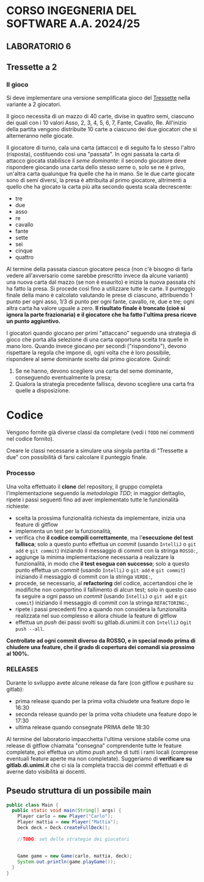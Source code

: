 # CORSO INGEGNERIA DEL SOFTWARE A.A. 2024/25

## LABORATORIO 6
## Tressette a 2

### Il gioco

Si deve implementare una versione semplificata gioco del [Tressette](https://it.wikipedia.org/wiki/Tressette) nella variante a 2 giocatori.

Il gioco necessita di un mazzo di 40 carte, divise in quattro semi, ciascuno dei
quali con i 10 valori Asso, 2, 3, 4, 5, 6, 7, Fante, Cavallo, Re. All'inizio della
partita vengono distribuite 10 carte a ciascuno dei due giocatori che si alterneranno nelle giocate.

Il giocatore di turno, cala una carta (attacco) e di seguito fa lo stesso l'altro (risposta),
costituendo così una "passata". In ogni passata la carta di attacco giocata
stabilisce il *seme dominante*: il secondo giocatore deve rispondere giocando una carta
dello stesso seme o, solo se ne è privo, un'altra carta qualunque fra quelle che
ha in mano. Se le due carte giocate sono di semi diversi, la presa è attribuita al
primo giocatore, altrimenti a quello che ha giocato la carta più alta secondo
questa scala decrescente:

- tre
- due
- asso
- re
- cavallo
- fante
- sette
- sei
- cinque
- quattro

Al termine della passata ciascun giocatore pesca (non c'è bisogno di farla 
vedere all'avversario come sarebbe prescritto invece da alcune varianti) 
una nuova carta dal mazzo (se non è esaurito) e inizia la nuova passata chi ha fatto la presa. 
Si procede così fino a utilizzare tutte le carte. 
Il punteggio finale della mano è calcolato
valutando le prese di ciascuno, attribuendo 1 punto per ogni asso, 1/3 di punto
per ogni fante, cavallo, re, due e tre; ogni altra carta ha valore uguale a zero. 
**Il risultato finale è troncato (cioè si ignora la parte frazionaria) e il giocatore
che ha fatto l'ultima presa riceve un punto aggiuntivo.**

I giocatori quando giocano per primi "attaccano" seguendo una strategia di gioco
che porta alla selezione di una carta opportuna scelta tra quelle in mano loro. 
Quando invece giocano per secondi ("rispondono"), devono rispettare la regola che impone di, ogni
volta che è loro possibile, rispondere al seme dominante scelto dal primo
giocatore. Quindi:


1. Se ne hanno, devono scegliere una carta del seme dominante,
   conseguendo eventualmente la presa;
2. Qualora la strategia precedente fallisca, devono scegliere una carta fra
   quelle a disposizione.


# Codice

Vengono fornite già diverse classi da completare (vedi i `TODO` nei commenti nel codice fornito).

Creare le classi necessarie a simulare una singola partita di "Tressette a due" con 
possibilità di farsi calcolare il punteggio finale.

### Processo

Una volta effettuato il **clone** del repository, il gruppo completa l'implementazione seguendo la *metodologia TDD*; 
in maggior dettaglio, ripete i passi seguenti fino ad aver implementato tutte le funzionalità richieste:

* scelta la prossima funzionalità richiesta da implementare, inizia una feature di gitflow
* implementa un test per la funzionalità,
* verifica che **il codice compili correttamente**, ma l'**esecuzione del test fallisca**; solo a questo punto effettua un *commit*
  (usando `IntelliJ` o `git add` e `git commit`) iniziando il messaggio di commit con la stringa `ROSSO:`,
* aggiunge la minima implementazione necessaria a realizzare la funzionalità, in modo che **il test esegua con successo**; solo a questo punto
  effettua un *commit* (usando `IntelliJ` o `git add` e `git commit`) iniziando il messaggio di commit con la stringa `VERDE:`,
* procede, se necessario, al **refactoring** del codice, accertandosi che le modifiche non
  comportino il fallimento di alcun test; solo in questo caso fa seguire a ogni
  passo un *commit* (usando `IntelliJ` o `git add` e `git commit`)
  iniziando il messaggio di commit con la stringa `REFACTORING:`,
* ripete i passi precedenti fino a quando non considera la funzionalità realizzata nel suo complesso e allora chiude la feature di gitflow
* effettua un *push* dei passi svolti su gitlab.di.unimi.it con `IntelliJ` o`git push --all`.

**Controllate ad ogni commit diverso da ROSSO, e in special modo prima di chiudere una feature, 
che il grado di copertura dei comandi sia prossimo al 100%.**

### RELEASES

Durante lo sviluppo avete alcune release da fare (con gitflow e pushare su gitlab):

- prima release quando per la prima volta chiudete una feature dopo le 16:30
- seconda release quando per la prima volta chiudete una feature dopo le 17:30
- ultima release quando consegnate PRIMA delle 18:30

Al termine del laboratorio impacchetta l'ultima versione stabile come una
release di gitflow chiamata "consegna" comprendente tutte le feature  completate,
poi effettua un ultimo *push* anche di tutti i
rami locali (comprese eventuali feature aperte ma non completate). Suggeriamo di
**verificare su gitlab.di.unimi.it** che ci sia la completa traccia dei *commit*
effettuati e di averne dato visibilità ai docenti.


## Pseudo struttura di un possibile main

```java
public class Main {
  public static void main(String[] args) {
    Player carlo = new Player("Carlo");
    Player mattia = new Player("Mattia");
    Deck deck = Deck.createFullDeck();
    
    //TODO: set delle strategie dei giocatori
    
    
    Game game = new Game(carlo, mattia, deck);
    System.out.println(game.playGame());
  }
}
```
